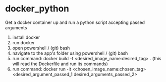 # docker_python
Get a docker container up and run a python script accepting passed arguments

1. install docker
2. run docker
3. open powershell / (git) bash
4. navigate to the app's folder using powershell / (git) bash
5. run command: docker build -t <desired_image_name:desired_tag> . (this will read the Dockerfile and run its commands)
6. run command: docker run -it <chosen_image_name:chosen_tag> <desired_argument_passed_1 desired_arguments_passed_2>
